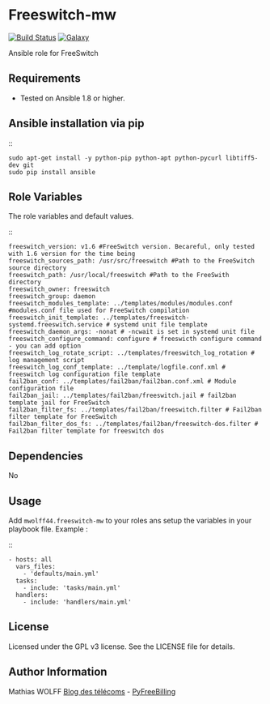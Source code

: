 Freeswitch-mw
=============

[![Build Status](https://travis-ci.org/mwolff44/freeswitch-mw.png)](https://travis-ci.org/mwolff44/freeswitch-mw)
[![Galaxy](http://img.shields.io/badge/galaxy-mwolff44.freeswitch--mw-blue.svg?style=flat-square)](https://galaxy.ansible.com/list#/roles/2582)


Ansible role for FreeSwitch

Requirements
------------

- Tested on Ansible 1.8 or higher.

Ansible installation via pip
----------------------------

::

	sudo apt-get install -y python-pip python-apt python-pycurl libtiff5-dev git
	sudo pip install ansible


Role Variables
--------------

The role variables and default values.

::

    freeswitch_version: v1.6 #FreeSwitch version. Becareful, only tested with 1.6 version for the time being
    freeswitch_sources_path: /usr/src/freeswitch #Path to the FreeSwitch source directory
    freeswitch_path: /usr/local/freeswitch #Path to the FreeSwith directory
    freeswitch_owner: freeswitch
    freeswitch_group: daemon
    freeswitch_modules_template: ../templates/modules/modules.conf #modules.conf file used for FreeSwitch compilation
    freeswitch_init_template: ../templates/freeswitch-systemd.freeswitch.service # systemd unit file template
    freeswitch_daemon_args: -nonat # -ncwait is set in systemd unit file
    freeswitch_configure_command: configure # freeswicth configure command - you can add option
    freeswitch_log_rotate_script: ../templates/freeswitch_log_rotation # log management script
    freeswitch_log_conf_template: ../template/logfile.conf.xml # freeswitch log configuration file template
    fail2ban_conf: ../templates/fail2ban/fail2ban.conf.xml # Module configuration file
    fail2ban_jail: ../templates/fail2ban/freeswitch.jail # fail2ban template jail for FreeSwitch
    fail2ban_filter_fs: ../templates/fail2ban/freeswitch.filter # Fail2ban filter template for FreeSwitch
    fail2ban_filter_dos_fs: ../templates/fail2ban/freeswitch-dos.filter # Fail2ban filter template for freeswitch dos


Dependencies
------------

No

Usage
-----

Add `mwolff44.freeswitch-mw` to your roles ans setup the variables in your playbook file. Example :

::

    - hosts: all
	  vars_files:
	    - 'defaults/main.yml'
	  tasks:
	    - include: 'tasks/main.yml'
	  handlers:
	    - include: 'handlers/main.yml'



License
-------


Licensed under the GPL v3 license. See the LICENSE file for details.

Author Information
------------------

Mathias WOLFF [Blog des télécoms](http://www.blog-des-telecoms.com) - [PyFreeBilling](https://www.pyfreebilling.com)
